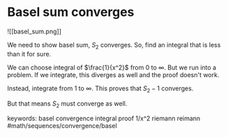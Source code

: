 # Basel sum converges
![[basel_sum.png]]

We need to show basel sum, $S_2$ converges. So, find an integral that is less than it for sure.

We can choose integral of $\frac{1}{x^2}$ from $0$ to $\infty$. But we run into a problem. If we integrate, this diverges as well and the proof doesn't work.

Instead, integrate from $1$ to $\infty$. This proves that $S_2-1$ converges. 

But that means $S_2$ must converge as well.

keywords: basel convergence integral proof 1/x^2 riemann reimann #math/sequences/convergence/basel  
